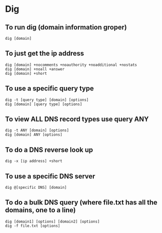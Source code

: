 ﻿# Dig## To run dig (domain information groper)```shelldig [domain]```## To just get the ip address```shelldig [domain] +nocomments +noauthority +noadditional +nostats dig [domain] +noall +answerdig [domain] +short```## To use a specific query type```shelldig -t [query type] [domain] [options]dig [domain] [query type] [options]```## To view ALL DNS record types use query ANY```shelldig -t ANY [domain] [options]dig [domain] ANY [options]```## To do a DNS reverse look up ```shelldig -x [ip address] +short```## To use a specific DNS server```shelldig @[specific DNS] [domain]```## To do a bulk DNS query (where file.txt has all the domains, one to a line)```shelldig [domain1] [options] [domain2] [options]dig -f file.txt [options]```